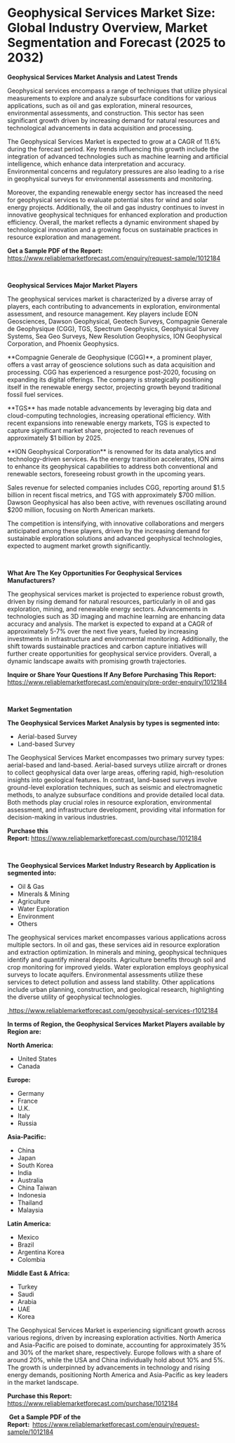 <p><h1>Geophysical Services Market Size: Global Industry Overview, Market Segmentation and Forecast (2025 to 2032)</h1></p><p><strong>Geophysical Services Market Analysis and Latest Trends</strong></p>
<p><p>Geophysical services encompass a range of techniques that utilize physical measurements to explore and analyze subsurface conditions for various applications, such as oil and gas exploration, mineral resources, environmental assessments, and construction. This sector has seen significant growth driven by increasing demand for natural resources and technological advancements in data acquisition and processing.</p><p>The Geophysical Services Market is expected to grow at a CAGR of 11.6% during the forecast period. Key trends influencing this growth include the integration of advanced technologies such as machine learning and artificial intelligence, which enhance data interpretation and accuracy. Environmental concerns and regulatory pressures are also leading to a rise in geophysical surveys for environmental assessments and monitoring.</p><p>Moreover, the expanding renewable energy sector has increased the need for geophysical services to evaluate potential sites for wind and solar energy projects. Additionally, the oil and gas industry continues to invest in innovative geophysical techniques for enhanced exploration and production efficiency. Overall, the market reflects a dynamic environment shaped by technological innovation and a growing focus on sustainable practices in resource exploration and management.</p></p>
<p><strong>Get a Sample PDF of the Report:&nbsp;</strong> <a href="https://www.reliablemarketforecast.com/enquiry/request-sample/1012184?utm_campaign=3617&utm_medium=2&utm_source=Github&utm_content=ia&utm_term=16042025&utm_id=geophysical-services">https://www.reliablemarketforecast.com/enquiry/request-sample/1012184</a></p>
<p>&nbsp;</p>
<p><strong>Geophysical Services Major Market Players</strong></p>
<p><p>The geophysical services market is characterized by a diverse array of players, each contributing to advancements in exploration, environmental assessment, and resource management. Key players include EON Geosciences, Dawson Geophysical, Geotech Surveys, Compagnie Generale de Geophysique (CGG), TGS, Spectrum Geophysics, Geophysical Survey Systems, Sea Geo Surveys, New Resolution Geophysics, ION Geophysical Corporation, and Phoenix Geophysics.</p><p>**Compagnie Generale de Geophysique (CGG)**, a prominent player, offers a vast array of geoscience solutions such as data acquisition and processing. CGG has experienced a resurgence post-2020, focusing on expanding its digital offerings. The company is strategically positioning itself in the renewable energy sector, projecting growth beyond traditional fossil fuel services.</p><p>**TGS** has made notable advancements by leveraging big data and cloud-computing technologies, increasing operational efficiency. With recent expansions into renewable energy markets, TGS is expected to capture significant market share, projected to reach revenues of approximately $1 billion by 2025.</p><p>**ION Geophysical Corporation** is renowned for its data analytics and technology-driven services. As the energy transition accelerates, ION aims to enhance its geophysical capabilities to address both conventional and renewable sectors, foreseeing robust growth in the upcoming years.</p><p>Sales revenue for selected companies includes CGG, reporting around $1.5 billion in recent fiscal metrics, and TGS with approximately $700 million. Dawson Geophysical has also been active, with revenues oscillating around $200 million, focusing on North American markets.</p><p>The competition is intensifying, with innovative collaborations and mergers anticipated among these players, driven by the increasing demand for sustainable exploration solutions and advanced geophysical technologies, expected to augment market growth significantly.</p></p>
<p>&nbsp;</p>
<p><strong>What Are The Key Opportunities For Geophysical Services Manufacturers?</strong></p>
<p><p>The geophysical services market is projected to experience robust growth, driven by rising demand for natural resources, particularly in oil and gas exploration, mining, and renewable energy sectors. Advancements in technologies such as 3D imaging and machine learning are enhancing data accuracy and analysis. The market is expected to expand at a CAGR of approximately 5-7% over the next five years, fueled by increasing investments in infrastructure and environmental monitoring. Additionally, the shift towards sustainable practices and carbon capture initiatives will further create opportunities for geophysical service providers. Overall, a dynamic landscape awaits with promising growth trajectories.</p></p>
<p><strong>Inquire or Share Your Questions If Any Before Purchasing This Report:</strong> <a href="https://www.reliablemarketforecast.com/enquiry/pre-order-enquiry/1012184?utm_campaign=3617&utm_medium=2&utm_source=Github&utm_content=ia&utm_term=16042025&utm_id=geophysical-services">https://www.reliablemarketforecast.com/enquiry/pre-order-enquiry/1012184</a></p>
<p>&nbsp;</p>
<p><strong>Market Segmentation</strong></p>
<p><strong>The Geophysical Services Market Analysis by types is segmented into:</strong></p>
<p><ul><li>Aerial-based Survey</li><li>Land-based Survey</li></ul></p>
<p><p>The Geophysical Services Market encompasses two primary survey types: aerial-based and land-based. Aerial-based surveys utilize aircraft or drones to collect geophysical data over large areas, offering rapid, high-resolution insights into geological features. In contrast, land-based surveys involve ground-level exploration techniques, such as seismic and electromagnetic methods, to analyze subsurface conditions and provide detailed local data. Both methods play crucial roles in resource exploration, environmental assessment, and infrastructure development, providing vital information for decision-making in various industries.</p></p>
<p><strong>Purchase this Report:&nbsp;</strong><a href="https://www.reliablemarketforecast.com/purchase/1012184?utm_campaign=3617&utm_medium=2&utm_source=Github&utm_content=ia&utm_term=16042025&utm_id=geophysical-services">https://www.reliablemarketforecast.com/purchase/1012184</a></p>
<p>&nbsp;</p>
<p><strong>The Geophysical Services Market Industry Research by Application is segmented into:</strong></p>
<p><ul><li>Oil & Gas</li><li>Minerals & Mining</li><li>Agriculture</li><li>Water Exploration</li><li>Environment</li><li>Others</li></ul></p>
<p><p>The geophysical services market encompasses various applications across multiple sectors. In oil and gas, these services aid in resource exploration and extraction optimization. In minerals and mining, geophysical techniques identify and quantify mineral deposits. Agriculture benefits through soil and crop monitoring for improved yields. Water exploration employs geophysical surveys to locate aquifers. Environmental assessments utilize these services to detect pollution and assess land stability. Other applications include urban planning, construction, and geological research, highlighting the diverse utility of geophysical technologies.</p></p>
<p><a href="https://www.reliablemarketforecast.com/geophysical-services-r1012184?utm_campaign=3617&utm_medium=2&utm_source=Github&utm_content=ia&utm_term=16042025&utm_id=geophysical-services">&nbsp;https://www.reliablemarketforecast.com/geophysical-services-r1012184</a></p>
<p><strong>In terms of Region, the Geophysical Services Market Players available by Region are:</strong></p>
<p>
    <p> <strong> North America: </strong>
        <ul>
            <li>United States</li>
            <li>Canada</li>
        </ul>
        </p> 
    <p> <strong> Europe: </strong>
        <ul>
            <li>Germany</li>
            <li>France</li>
            <li>U.K.</li>
            <li>Italy</li>
            <li>Russia</li>
        </ul>
        </p> 
    <p> <strong> Asia-Pacific: </strong>
        <ul>
            <li>China</li>
            <li>Japan</li>
            <li>South Korea</li>
            <li>India</li>
            <li>Australia</li>
            <li>China Taiwan</li>
            <li>Indonesia</li>
            <li>Thailand</li>
            <li>Malaysia</li>
        </ul>
        </p> 
    <p> <strong> Latin America: </strong>
        <ul>
            <li>Mexico</li>
            <li>Brazil</li>
            <li>Argentina Korea</li>
            <li>Colombia</li>
        </ul>
        </p> 
    <p> <strong> Middle East & Africa: </strong>
        <ul>
            <li>Turkey</li>
            <li>Saudi</li>
            <li>Arabia</li>
            <li>UAE</li>
            <li>Korea</li>
        </ul>
    </p>
    </p>
<p><p>The Geophysical Services Market is experiencing significant growth across various regions, driven by increasing exploration activities. North America and Asia-Pacific are poised to dominate, accounting for approximately 35% and 30% of the market share, respectively. Europe follows with a share of around 20%, while the USA and China individually hold about 10% and 5%. The growth is underpinned by advancements in technology and rising energy demands, positioning North America and Asia-Pacific as key leaders in the market landscape.</p></p>
<p><strong>Purchase this Report: </strong><a href="https://www.reliablemarketforecast.com/purchase/1012184?utm_campaign=3617&utm_medium=2&utm_source=Github&utm_content=ia&utm_term=16042025&utm_id=geophysical-services">https://www.reliablemarketforecast.com/purchase/1012184</a></p>
<p>&nbsp;<strong>Get a Sample PDF of the Report:&nbsp;&nbsp;</strong><a href="https://www.reliablemarketforecast.com/enquiry/request-sample/1012184?utm_campaign=3617&utm_medium=2&utm_source=Github&utm_content=ia&utm_term=16042025&utm_id=geophysical-services">https://www.reliablemarketforecast.com/enquiry/request-sample/1012184</a></p>
<p><strong></strong></p>
<p><p></p><p></p><p></p></p>
